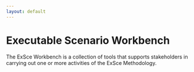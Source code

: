 ```yaml
---
layout: default
---
```

# Executable Scenario Workbench

The ExSce Workbench is a collection of tools that supports stakeholders in carrying out one or more
activities of the ExSce Methodology.

